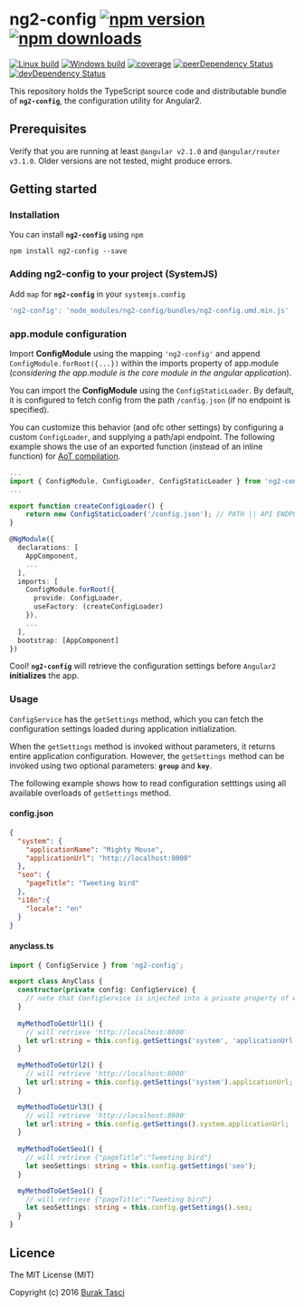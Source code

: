 # ng2-config [![npm version](https://badge.fury.io/js/ng2-config.svg)](http://badge.fury.io/js/ng2-config) [![npm downloads](https://img.shields.io/npm/dm/ng2-config.svg)](https://npmjs.org/ng2-config)

[![Linux build](https://travis-ci.org/fulls1z3/ng2-config.svg?branch=master)](https://travis-ci.org/fulls1z3/ng2-config) [![Windows build](https://ci.appveyor.com/api/projects/status/github/fulls1z3/ng2-config?branch=master&svg=true)](https://ci.appveyor.com/project/fulls1z3/ng2-config) [![coverage](https://codecov.io/github/fulls1z3/ng2-config/coverage.svg?branch=master)](https://codecov.io/gh/fulls1z3/ng2-config) [![peerDependency Status](https://david-dm.org/fulls1z3/ng2-config/peer-status.svg)](https://david-dm.org/fulls1z3/ng2-config#info=peerDependencies) [![devDependency Status](https://david-dm.org/fulls1z3/ng2-config/dev-status.svg)](https://david-dm.org/fulls1z3/ng2-config#info=devDependencies)

This repository holds the TypeScript source code and distributable bundle of **`ng2-config`**, the configuration utility for Angular2.

## Prerequisites
Verify that you are running at least `@angular v2.1.0` and `@angular/router v3.1.0`. Older versions are not tested, might produce errors.

## Getting started
### Installation
You can install **`ng2-config`** using `npm`
```
npm install ng2-config --save
```

### Adding ng2-config to your project (SystemJS)
Add `map` for **`ng2-config`** in your `systemjs.config`
```javascript
'ng2-config': 'node_modules/ng2-config/bundles/ng2-config.umd.min.js'
```

### app.module configuration
Import **ConfigModule** using the mapping `'ng2-config'` and append `ConfigModule.forRoot({...})` within the imports property of app.module (*considering the app.module is the core module in the angular application*).

You can import the **ConfigModule** using the `ConfigStaticLoader`. By default, it is configured to fetch config from the path `/config.json` (if no endpoint is specified).

You can customize this behavior (and ofc other settings) by configuring a custom `ConfigLoader`, and supplying a path/api endpoint. The following example shows the use of an exported function (instead of an inline function) for [AoT compilation].

```TypeScript
...
import { ConfigModule, ConfigLoader, ConfigStaticLoader } from 'ng2-config';
...

export function createConfigLoader() {
    return new ConfigStaticLoader('/config.json'); // PATH || API ENDPOINT
}

@NgModule({
  declarations: [
    AppComponent,
    ...
  ],
  imports: [
    ConfigModule.forRoot({
      provide: ConfigLoader,
      useFactory: (createConfigLoader)
    }),
    ...
  ],
  bootstrap: [AppComponent]
})
```

Cool! **`ng2-config`** will retrieve the configuration settings before `Angular2` **initializes** the app.

### Usage
`ConfigService` has the `getSettings` method, which you can fetch the configuration settings loaded during application initialization.

When the `getSettings` method is invoked without parameters, it returns entire application configuration. However, the `getSettings` method can be invoked using two optional parameters: **`group`** and **`key`**.

The following example shows how to read configuration setttings using all available overloads of `getSettings` method.

#### config.json
```json
{
  "system": {
  	"applicationName": "Mighty Mouse",
	"applicationUrl": "http://localhost:8000"
  },
  "seo": {
  	"pageTitle": "Tweeting bird"
  },
  "i18n":{
  	"locale": "en"
  }
}
```

#### anyclass.ts
```TypeScript
import { ConfigService } from 'ng2-config';

export class AnyClass {
  constructor(private config: ConfigService) {
    // note that ConfigService is injected into a private property of AnyClass
  }
  
  myMethodToGetUrl1() {
    // will retrieve 'http://localhost:8000'
    let url:string = this.config.getSettings('system', 'applicationUrl');
  }

  myMethodToGetUrl2() {
    // will retrieve 'http://localhost:8000'
    let url:string = this.config.getSettings('system').applicationUrl;
  }

  myMethodToGetUrl3() {
    // will retrieve 'http://localhost:8000'
    let url:string = this.config.getSettings().system.applicationUrl;
  }
  
  myMethodToGetSeo1() {
    // will retrieve {"pageTitle":"Tweeting bird"}
    let seoSettings: string = this.config.getSettings('seo');
  }

  myMethodToGetSeo1() {
    // will retrieve {"pageTitle":"Tweeting bird"}
    let seoSettings: string = this.config.getSettings().seo;
  }
}
```

## Licence
The MIT License (MIT)

Copyright (c) 2016 [Burak Tasci](http://www.buraktasci.com)

[AoT compilation]: https://angular.io/docs/ts/latest/cookbook/aot-compiler.html